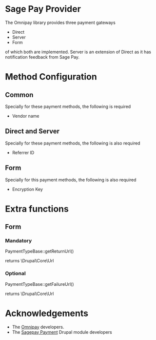 # Sage Pay Provider
The Omnipay library provides three payment gateways
* Direct
* Server
* Form

of which both are implemented. Server is an extension of Direct as it has
notification feedback from Sage Pay.

# Method Configuration
## Common
Specially for these payment methods, the following is required
* Vendor name

## Direct and Server
Specially for these payment methods, the following is also required
* Referrer ID

## Form
Specially for this payment methods, the following is also required
* Encryption Key

# Extra functions 

## Form
### Mandatory
PaymentTypeBase::getReturnUrl()

returns \Drupal\Core\Url

### Optional
PaymentTypeBase::getFailureUrl()

returns \Drupal\Core\Url

# Acknowledgements
* The [Omnipay](https://omnipay.thephpleague.com/) developers.
* The [Sagepay Payment](https://www.drupal.org/project/sagepay_payment) Drupal
module developers
